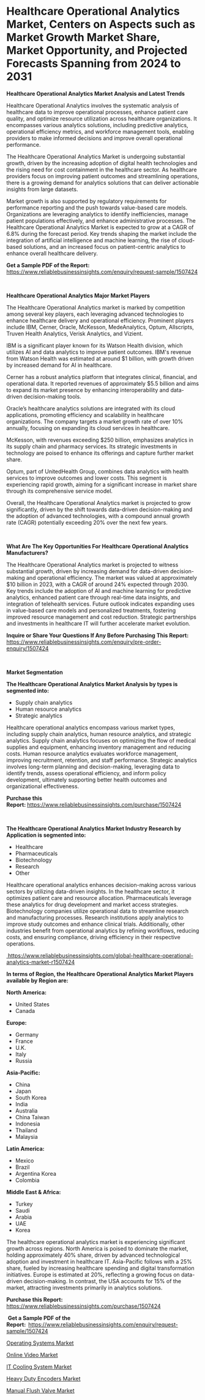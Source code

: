 <p><h1>Healthcare Operational Analytics Market, Centers on Aspects such as Market Growth Market Share, Market Opportunity, and Projected Forecasts Spanning from 2024 to 2031</h1></p><p><strong>Healthcare Operational Analytics Market Analysis and Latest Trends</strong></p>
<p><p>Healthcare Operational Analytics involves the systematic analysis of healthcare data to improve operational processes, enhance patient care quality, and optimize resource utilization across healthcare organizations. It encompasses various analytics solutions, including predictive analytics, operational efficiency metrics, and workforce management tools, enabling providers to make informed decisions and improve overall operational performance.</p><p>The Healthcare Operational Analytics Market is undergoing substantial growth, driven by the increasing adoption of digital health technologies and the rising need for cost containment in the healthcare sector. As healthcare providers focus on improving patient outcomes and streamlining operations, there is a growing demand for analytics solutions that can deliver actionable insights from large datasets.</p><p>Market growth is also supported by regulatory requirements for performance reporting and the push towards value-based care models. Organizations are leveraging analytics to identify inefficiencies, manage patient populations effectively, and enhance administrative processes. The Healthcare Operational Analytics Market is expected to grow at a CAGR of 6.8% during the forecast period. Key trends shaping the market include the integration of artificial intelligence and machine learning, the rise of cloud-based solutions, and an increased focus on patient-centric analytics to enhance overall healthcare delivery.</p></p>
<p><strong>Get a Sample PDF of the Report:&nbsp;</strong> <a href="https://www.reliablebusinessinsights.com/enquiry/request-sample/1507424?utm_campaign=39&utm_medium=2&utm_source=Github&utm_content=ia&utm_term=18112024&utm_id=healthcare-operational-analytics">https://www.reliablebusinessinsights.com/enquiry/request-sample/1507424</a></p>
<p>&nbsp;</p>
<p><strong>Healthcare Operational Analytics Major Market Players</strong></p>
<p><p>The Healthcare Operational Analytics market is marked by competition among several key players, each leveraging advanced technologies to enhance healthcare delivery and operational efficiency. Prominent players include IBM, Cerner, Oracle, McKesson, MedeAnalytics, Optum, Allscripts, Truven Health Analytics, Verisk Analytics, and Vizient.</p><p>IBM is a significant player known for its Watson Health division, which utilizes AI and data analytics to improve patient outcomes. IBM's revenue from Watson Health was estimated at around $1 billion, with growth driven by increased demand for AI in healthcare.</p><p>Cerner has a robust analytics platform that integrates clinical, financial, and operational data. It reported revenues of approximately $5.5 billion and aims to expand its market presence by enhancing interoperability and data-driven decision-making tools.</p><p>Oracle’s healthcare analytics solutions are integrated with its cloud applications, promoting efficiency and scalability in healthcare organizations. The company targets a market growth rate of over 10% annually, focusing on expanding its cloud services in healthcare.</p><p>McKesson, with revenues exceeding $250 billion, emphasizes analytics in its supply chain and pharmacy services. Its strategic investments in technology are poised to enhance its offerings and capture further market share.</p><p>Optum, part of UnitedHealth Group, combines data analytics with health services to improve outcomes and lower costs. This segment is experiencing rapid growth, aiming for a significant increase in market share through its comprehensive service model.</p><p>Overall, the Healthcare Operational Analytics market is projected to grow significantly, driven by the shift towards data-driven decision-making and the adoption of advanced technologies, with a compound annual growth rate (CAGR) potentially exceeding 20% over the next few years.</p></p>
<p>&nbsp;</p>
<p><strong>What Are The Key Opportunities For Healthcare Operational Analytics Manufacturers?</strong></p>
<p><p>The Healthcare Operational Analytics market is projected to witness substantial growth, driven by increasing demand for data-driven decision-making and operational efficiency. The market was valued at approximately $10 billion in 2023, with a CAGR of around 24% expected through 2030. Key trends include the adoption of AI and machine learning for predictive analytics, enhanced patient care through real-time data insights, and integration of telehealth services. Future outlook indicates expanding uses in value-based care models and personalized treatments, fostering improved resource management and cost reduction. Strategic partnerships and investments in healthcare IT will further accelerate market evolution.</p></p>
<p><strong>Inquire or Share Your Questions If Any Before Purchasing This Report:</strong> <a href="https://www.reliablebusinessinsights.com/enquiry/pre-order-enquiry/1507424?utm_campaign=39&utm_medium=2&utm_source=Github&utm_content=ia&utm_term=18112024&utm_id=healthcare-operational-analytics">https://www.reliablebusinessinsights.com/enquiry/pre-order-enquiry/1507424</a></p>
<p>&nbsp;</p>
<p><strong>Market Segmentation</strong></p>
<p><strong>The Healthcare Operational Analytics Market Analysis by types is segmented into:</strong></p>
<p><ul><li>Supply chain analytics</li><li>Human resource analytics</li><li>Strategic analytics</li></ul></p>
<p><p>Healthcare operational analytics encompass various market types, including supply chain analytics, human resource analytics, and strategic analytics. Supply chain analytics focuses on optimizing the flow of medical supplies and equipment, enhancing inventory management and reducing costs. Human resource analytics evaluates workforce management, improving recruitment, retention, and staff performance. Strategic analytics involves long-term planning and decision-making, leveraging data to identify trends, assess operational efficiency, and inform policy development, ultimately supporting better health outcomes and organizational effectiveness.</p></p>
<p><strong>Purchase this Report:&nbsp;</strong><a href="https://www.reliablebusinessinsights.com/purchase/1507424?utm_campaign=39&utm_medium=2&utm_source=Github&utm_content=ia&utm_term=18112024&utm_id=healthcare-operational-analytics">https://www.reliablebusinessinsights.com/purchase/1507424</a></p>
<p>&nbsp;</p>
<p><strong>The Healthcare Operational Analytics Market Industry Research by Application is segmented into:</strong></p>
<p><ul><li>Healthcare</li><li>Pharmaceuticals</li><li>Biotechnology</li><li>Research</li><li>Other</li></ul></p>
<p><p>Healthcare operational analytics enhances decision-making across various sectors by utilizing data-driven insights. In the healthcare sector, it optimizes patient care and resource allocation. Pharmaceuticals leverage these analytics for drug development and market access strategies. Biotechnology companies utilize operational data to streamline research and manufacturing processes. Research institutions apply analytics to improve study outcomes and enhance clinical trials. Additionally, other industries benefit from operational analytics by refining workflows, reducing costs, and ensuring compliance, driving efficiency in their respective operations.</p></p>
<p><a href="https://www.reliablebusinessinsights.com/global-healthcare-operational-analytics-market-r1507424?utm_campaign=39&utm_medium=2&utm_source=Github&utm_content=ia&utm_term=18112024&utm_id=healthcare-operational-analytics">&nbsp;https://www.reliablebusinessinsights.com/global-healthcare-operational-analytics-market-r1507424</a></p>
<p><strong>In terms of Region, the Healthcare Operational Analytics Market Players available by Region are:</strong></p>
<p>
    <p> <strong> North America: </strong>
        <ul>
            <li>United States</li>
            <li>Canada</li>
        </ul>
        </p> 
    <p> <strong> Europe: </strong>
        <ul>
            <li>Germany</li>
            <li>France</li>
            <li>U.K.</li>
            <li>Italy</li>
            <li>Russia</li>
        </ul>
        </p> 
    <p> <strong> Asia-Pacific: </strong>
        <ul>
            <li>China</li>
            <li>Japan</li>
            <li>South Korea</li>
            <li>India</li>
            <li>Australia</li>
            <li>China Taiwan</li>
            <li>Indonesia</li>
            <li>Thailand</li>
            <li>Malaysia</li>
        </ul>
        </p> 
    <p> <strong> Latin America: </strong>
        <ul>
            <li>Mexico</li>
            <li>Brazil</li>
            <li>Argentina Korea</li>
            <li>Colombia</li>
        </ul>
        </p> 
    <p> <strong> Middle East & Africa: </strong>
        <ul>
            <li>Turkey</li>
            <li>Saudi</li>
            <li>Arabia</li>
            <li>UAE</li>
            <li>Korea</li>
        </ul>
    </p>
    </p>
<p><p>The healthcare operational analytics market is experiencing significant growth across regions. North America is poised to dominate the market, holding approximately 40% share, driven by advanced technological adoption and investment in healthcare IT. Asia-Pacific follows with a 25% share, fueled by increasing healthcare spending and digital transformation initiatives. Europe is estimated at 20%, reflecting a growing focus on data-driven decision-making. In contrast, the USA accounts for 15% of the market, attracting investments primarily in analytics solutions.</p></p>
<p><strong>Purchase this Report: </strong><a href="https://www.reliablebusinessinsights.com/purchase/1507424?utm_campaign=39&utm_medium=2&utm_source=Github&utm_content=ia&utm_term=18112024&utm_id=healthcare-operational-analytics">https://www.reliablebusinessinsights.com/purchase/1507424</a></p>
<p>&nbsp;<strong>Get a Sample PDF of the Report:&nbsp;&nbsp;</strong><a href="https://www.reliablebusinessinsights.com/enquiry/request-sample/1507424?utm_campaign=39&utm_medium=2&utm_source=Github&utm_content=ia&utm_term=18112024&utm_id=healthcare-operational-analytics">https://www.reliablebusinessinsights.com/enquiry/request-sample/1507424</a></p>
<p><strong></strong></p>
<p><p><a href="https://issuu.com/reportprime-2/docs/operating-systems-market-size-2030._c169b9ca616dd5?utm_campaign=39&utm_medium=2&utm_source=Github&utm_content=ia&utm_term=18112024&utm_id=healthcare-operational-analytics">Operating Systems Market</a></p><p><a href="https://issuu.com/reportprime-2/docs/online-video-market-size-2030.pptx_bd3fcdaff52806?utm_campaign=39&utm_medium=2&utm_source=Github&utm_content=ia&utm_term=18112024&utm_id=healthcare-operational-analytics">Online Video Market</a></p><p><a href="https://www.linkedin.com/pulse/cooling-system-market-forecasts-trends-impact-analysis-tzncc?utm_campaign=39&utm_medium=2&utm_source=Github&utm_content=ia&utm_term=18112024&utm_id=healthcare-operational-analytics">IT Cooling System Market</a></p><p><a href="https://www.linkedin.com/pulse/competitive-intelligence-heavy-duty-encoders-market-aqqcc?utm_campaign=39&utm_medium=2&utm_source=Github&utm_content=ia&utm_term=18112024&utm_id=healthcare-operational-analytics">Heavy Duty Encoders Market</a></p><p><a href="https://www.linkedin.com/pulse/booming-manual-flush-valve-market-sector-analysis-growth-35y5c?utm_campaign=39&utm_medium=2&utm_source=Github&utm_content=ia&utm_term=18112024&utm_id=healthcare-operational-analytics">Manual Flush Valve Market</a></p></p>